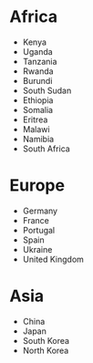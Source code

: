 # Africa
- Kenya
- Uganda
- Tanzania
- Rwanda
- Burundi
- South Sudan
- Ethiopia
- Somalia
- Eritrea
- Malawi
- Namibia
- South Africa

# Europe
- Germany
- France
- Portugal
- Spain
- Ukraine
- United Kingdom


# Asia
- China
- Japan
- South Korea
- North Korea
